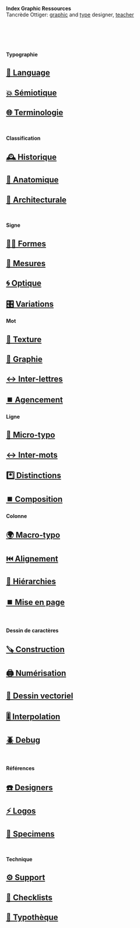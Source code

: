   **Index Graphic Ressources**  
  Tancrède Ottiger: [graphic](https://t-o.studio) and [type](https://t-o.supply) designer, [teacher](https://studioto.github.io)
# &nbsp;

<!---
## [🦚 Index Littérature Visuelle]()
## [💼 Portfolio](Student's projects)
## [⚡ Index Logos]()
## [🐦‍⬛ Index Animations]()
## [🏢 Index Grid Systems]()
## [🔮 Design Theories](/)
## [🔲 Design Gestalt](/)
## [📊 Design Hiérarchies](/)
## [🏗️ Typo Grille](/)
## [🌐 Wiki](/index-graphic-terminology)
## [👀 Voir / Lire](/see-things)
## [🔡 Gris de texte](/see-shades)
## [↔️ Longueur de ligne](/set-line-width)
## [↕️ Inter-lignes](/set-line-height)
## [🔡 Gris de texte](/see-shades)
--->



**Typographie**
## [💬 Language](/see-langage)
## [💥 Sémiotique](/express-message)
## [🌐 Terminologie](/index-definitions)

&nbsp;
&nbsp;

**Classification**
## [🕰️ Historique](/classify-typefaces-history)
## [🦴 Anatomique](/classify-typefaces-shapes)
## [🏢 Architecturale](/classify-typefaces-architecture)

&nbsp;
&nbsp;

**Signe**
## [👂🏻 Formes](/study-typeface)
## [📏 Mesures](/measure-typeface)
## [🌀 Optique](/adjust-typeface)
## [🎛️ Variations](/range-typeface)
**Mot**
## [🎨 Texture](/select-typeface)
## [🔡 Graphie](/set-word-case)
## [↔️ Inter-lettres](/set-letter-spacing)
## [⏹️ Agencement](/set-arrangement)
**Ligne**
## [🦠 Micro-typo](/set-micro-typo)
## [↔️ Inter-mots](/set-word-spacing)
## [*️⃣ Distinctions](/set-distinctions)
## [⏹️ Composition](set-composition)
**Colonne**
## [🌍 Macro-typo](/set-macro-typo)
## [⏮️ Alignement](/set-alignment)
## [📶 Hiérarchies](/set-hierarchies)
## [⏹️ Mise en page](/set-layout)

&nbsp;
&nbsp;

**Dessin de caractères**
## [🪚 Construction](/construct-typeface)
## [🖨️ Numérisation](/digitize-typeface)
## [📐 Dessin vectoriel](/draw-vectors)
## [🎚️ Interpolation](/interpolate-vectors)
## [🪲 Debug](/debug-typefaces)

&nbsp;
&nbsp;

**Références**
## [☎️ Designers](/index-designers)
## [⚡ Logos](/index-logos)
## [🔎 Specimens](/index-specimens)

&nbsp;
&nbsp;

**Technique**
## [⚙️ Support](/support-technicals)
## [📝 Checklists](/check-exports)
## [🧰 Typothèque](http://typo.eracom.ch)